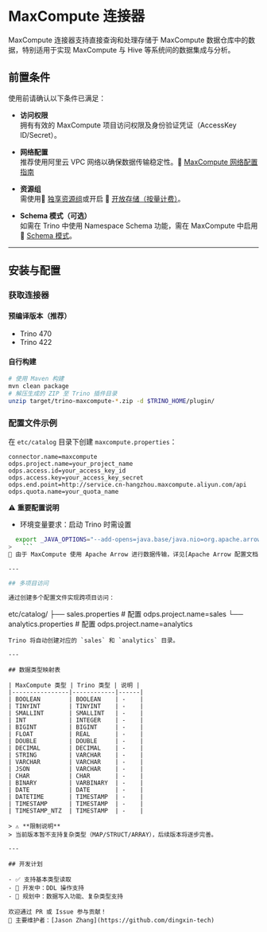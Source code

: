 # MaxCompute 连接器

MaxCompute 连接器支持直接查询和处理存储于 MaxCompute 数据仓库中的数据，特别适用于实现 MaxCompute 与 Hive 等系统间的数据集成与分析。

## 前置条件

使用前请确认以下条件已满足：

- **访问权限**  
  拥有有效的 MaxCompute 项目访问权限及身份验证凭证（AccessKey ID/Secret）。

- **网络配置**  
  推荐使用阿里云 VPC 网络以确保数据传输稳定性。🔗 [MaxCompute 网络配置指南](https://help.aliyun.com/zh/maxcompute/user-guide/network-connection-process)

- **资源组**  
  需使用🔗 [独享资源组](https://help.aliyun.com/zh/maxcompute/user-guide/purchase-and-use-exclusive-resource-groups-for-dts)或开启 🔗 [开放存储（按量计费）](https://help.aliyun.com/zh/maxcompute/product-overview/open-storage-pay-as-you-go)。  

- **Schema 模式（可选）**  
  如需在 Trino 中使用 Namespace Schema 功能，需在 MaxCompute 中启用 🔗 [Schema 模式](https://help.aliyun.com/zh/maxcompute/user-guide/schema-related-operations)。  

---

## 安装与配置

### 获取连接器

#### 预编译版本（推荐）
- Trino 470
- Trino 422

#### 自行构建
```bash
# 使用 Maven 构建
mvn clean package
# 解压生成的 ZIP 至 Trino 插件目录
unzip target/trino-maxcompute-*.zip -d $TRINO_HOME/plugin/
```

### 配置文件示例

在 `etc/catalog` 目录下创建 `maxcompute.properties`：
```properties
connector.name=maxcompute
odps.project.name=your_project_name
odps.access.id=your_access_key_id
odps.access.key=your_access_key_secret
odps.end.point=http://service.cn-hangzhou.maxcompute.aliyun.com/api
odps.quota.name=your_quota_name
```

⚠️ **重要配置说明**
- 环境变量要求：启动 Trino 时需设置
```bash
  export _JAVA_OPTIONS="--add-opens=java.base/java.nio=org.apache.arrow.memory.core,ALL-UNNAMED"
>   ```
🔗 由于 MaxCompute 使用 Apache Arrow 进行数据传输，详见[Apache Arrow 配置文档](https://arrow.apache.org/docs/java/install.html)

---

## 多项目访问

通过创建多个配置文件实现跨项目访问：
```
etc/catalog/
├── sales.properties     # 配置 odps.project.name=sales
└── analytics.properties # 配置 odps.project.name=analytics
```
Trino 将自动创建对应的 `sales` 和 `analytics` 目录。

---

## 数据类型映射表

| MaxCompute 类型 | Trino 类型 | 说明 |
|----------------|------------|------|
| BOOLEAN        | BOOLEAN    | -    |
| TINYINT        | TINYINT    | -    |
| SMALLINT       | SMALLINT   | -    |
| INT            | INTEGER    | -    |
| BIGINT         | BIGINT     | -    |
| FLOAT          | REAL       | -    |
| DOUBLE         | DOUBLE     | -    |
| DECIMAL        | DECIMAL    | -    |
| STRING         | VARCHAR    | -    |
| VARCHAR        | VARCHAR    | -    |
| JSON           | VARCHAR    | -    |
| CHAR           | CHAR       | -    |
| BINARY         | VARBINARY  | -    |
| DATE           | DATE       | -    |
| DATETIME       | TIMESTAMP  | -    |
| TIMESTAMP      | TIMESTAMP  | -    |
| TIMESTAMP_NTZ  | TIMESTAMP  | -    |

> ⚠️ **限制说明**  
> 当前版本暂不支持复杂类型（MAP/STRUCT/ARRAY），后续版本将逐步完善。

---

## 开发计划

- ✅ 支持基本类型读取
- 🚧 开发中：DDL 操作支持
- 📅 规划中：数据写入功能、复杂类型支持

欢迎通过 PR 或 Issue 参与贡献！  
👤 主要维护者：[Jason Zhang](https://github.com/dingxin-tech)